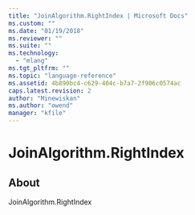 ```yaml
---
title: "JoinAlgorithm.RightIndex | Microsoft Docs"
ms.custom: ""
ms.date: "01/19/2018"
ms.reviewer: ""
ms.suite: ""
ms.technology: 
  - "mlang"
ms.tgt_pltfrm: ""
ms.topic: "language-reference"
ms.assetid: 4b890bc4-c629-404c-b7a7-2f906c0574ac
caps.latest.revision: 2
author: "Minewiskan"
ms.author: "owend"
manager: "kfile"
---
```

# JoinAlgorithm.RightIndex
## About
JoinAlgorithm.RightIndex

